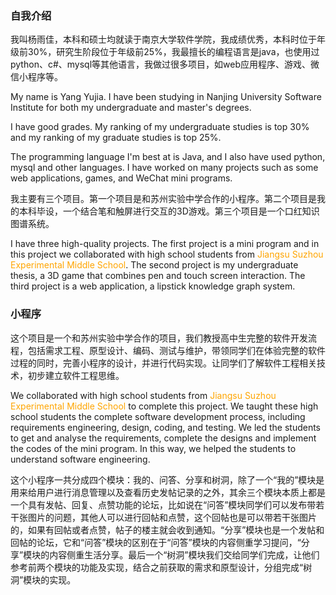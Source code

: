 ### 自我介绍

我叫杨雨佳，本科和硕士均就读于南京大学软件学院，我成绩优秀，本科时位于年级前30%，研究生阶段位于年级前25%，我最擅长的编程语言是java，也使用过python、c#、mysql等其他语言，我做过很多项目，如web应用程序、游戏、微信小程序等。

My name is Yang Yujia. I have been studying in Nanjing University Software Institute for both my undergraduate and master's degrees. 

I have good grades. My ranking of my undergraduate studies is top 30%  and my ranking of my graduate studies is top 25%.

The programming language I'm best at is Java, and I also have used python, mysql and other languages. I have worked on many projects such as some web applications, games, and WeChat mini programs.



我主要有三个项目。第一个项目是和苏州实验中学合作的小程序。第二个项目是我的本科毕设，一个结合笔和触屏进行交互的3D游戏。第三个项目是一个口红知识图谱系统。

I have three high-quality projects. The first project is a mini program and in this project we collaborated with high school students from <font color="orange">Jiangsu Suzhou Experimental Middle School</font>. The second project is my undergraduate thesis, a 3D game that combines pen and touch screen interaction. The third project is a web application, a lipstick knowledge graph system.



### 小程序

这个项目是一个和苏州实验中学合作的项目，我们教授高中生完整的软件开发流程，包括需求工程、原型设计、编码、测试与维护，带领同学们在体验完整的软件过程的同时，完善小程序的设计，并进行代码实现。让同学们了解软件工程相关技术，初步建立软件工程思维。

We collaborated with high school students from <font color="orange">Jiangsu Suzhou Experimental Middle School</font> to complete this project. We taught these high school students the complete software development process, including requirements engineering, design, coding, and testing. We led the students to get and analyse the requirements, complete the designs and implement the codes of the mini program. In this way, we helped the students to understand software engineering.

这个小程序一共分成四个模块：我的、问答、分享和树洞，除了一个“我的”模块是用来给用户进行消息管理以及查看历史发帖记录的之外，其余三个模块本质上都是一个具有发帖、回复、点赞功能的论坛，比如说在“问答”模块同学们可以发布带若干张图片的问题，其他人可以进行回帖和点赞，这个回帖也是可以带若干张图片的，如果有回帖或者点赞，帖子的楼主就会收到通知。“分享”模块也是一个发帖和回帖的论坛，它和“问答”模块的区别在于“问答”模块的内容侧重学习提问，“分享”模块的内容侧重生活分享。最后一个“树洞”模块我们交给同学们完成，让他们参考前两个模块的功能及实现，结合之前获取的需求和原型设计，分组完成“树洞”模块的实现。